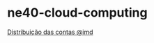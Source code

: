 # ne40-cloud-computing

[Distribuição das contas @imd](https://docs.google.com/spreadsheets/d/1FqjkskWNrC_OmLvCAmSFfyNGtb9bhsRfDBKFEIVq7ko/edit?usp=sharing)

